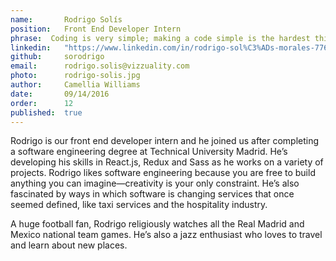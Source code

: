 ```yaml
---
name:       Rodrigo Solís      
position:   Front End Developer Intern  
phrase:  Coding is very simple; making a code simple is the hardest thing 
linkedin:   "https://www.linkedin.com/in/rodrigo-sol%C3%ADs-morales-7763a910a"  
github:		sorodrigo
email:      rodrigo.solis@vizzuality.com
photo:      rodrigo-solis.jpg
author:     Camellia Williams
date:       09/14/2016
order:      12
published:  true
---
```

Rodrigo is our front end developer intern and he joined us after completing a software engineering degree at Technical University Madrid. He’s developing his skills in React.js, Redux and Sass as he works on a variety of projects. Rodrigo likes software engineering because you are free to build anything you can imagine—creativity is your only constraint. He’s also fascinated by ways in which software is changing services that once seemed defined, like taxi services and the hospitality industry. 

A huge football fan, Rodrigo religiously watches all the Real Madrid and Mexico national team games. He’s also a jazz enthusiast who loves to travel and learn about new places. 